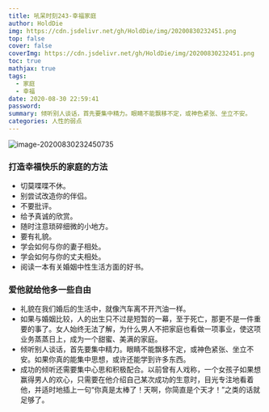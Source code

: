 ```yaml
---
title: 吼呆时刻243-幸福家庭
author: HoldDie
img: https://cdn.jsdelivr.net/gh/HoldDie/img/20200830232451.png
top: false
cover: false
coverImg: https://cdn.jsdelivr.net/gh/HoldDie/img/20200830232451.png
toc: true
mathjax: true
tags:
  - 家庭
  - 幸福
date: 2020-08-30 22:59:41
password:
summary: 倾听别人谈话，首先要集中精力。眼睛不能飘移不定，或神色紧张、坐立不安。
categories: 人性的弱点
---
```


![image-20200830232450735](https://cdn.jsdelivr.net/gh/HoldDie/img/20200830232451.png)

### **打造幸福快乐的家庭的方法**

- 切莫喋喋不休。
- 别尝试改造你的伴侣。
- 不要批评。
- 给予真诚的欣赏。
- 随时注意琐碎细微的小地方。
- 要有礼貌。
- 学会如何与你的妻子相处。
- 学会如何与你的丈夫相处。
- 阅读一本有关婚姻中性生活方面的好书。

### **爱他就给他多一些自由**

- 礼貌在我们婚后的生活中，就像汽车离不开汽油一样。
- 如果与婚姻比较，人的出生只不过是短暂的一幕，至于死亡，那更不是一件重要的事了。女人始终无法了解，为什么男人不把家庭也看做一项事业，使这项业务蒸蒸日上，成为一个甜蜜、美满的家庭。
- 倾听别人谈话，首先要集中精力。眼睛不能飘移不定，或神色紧张、坐立不安。如果你真的能集中思想，或许还能学到许多东西。
- 成功的倾听还需要集中心思和积极配合。以前曾有人戏称，一个女孩子如果想赢得男人的欢心，只需要在他介绍自己某次成功的生意时，目光专注地看着他，并适时地插上一句“你真是太棒了！天啊，你简直是个天才！”之类的话就足够了。
